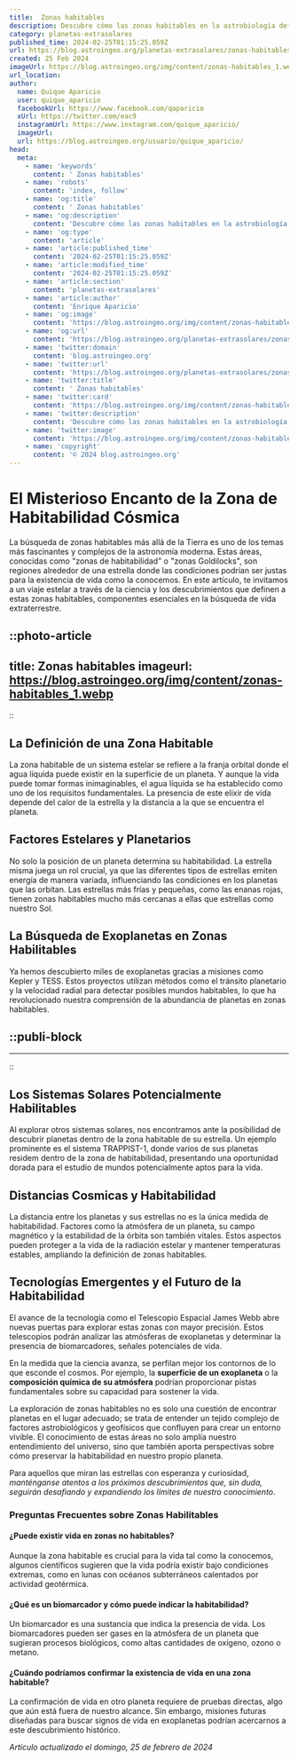 ```yaml
---
title:  Zonas habitables
description: Descubre cómo las zonas habitables en la astrobiología definen dónde podría existir vida en el universo. Información científica clave.
category: planetas-extrasolares
published_time: 2024-02-25T01:15:25.059Z
url: https://blog.astroingeo.org/planetas-extrasolares/zonas-habitables
created: 25 Feb 2024
imageUrl: https://blog.astroingeo.org/img/content/zonas-habitables_1.webp
url_location:
author:
  name: Quique Aparicio
  user: quique_aparicio
  facebookUrl: https://www.facebook.com/qaparicio
  xUrl: https://twitter.com/eac9
  instagramUrl: https://www.instagram.com/quique_aparicio/
  imageUrl: 
  url: https://blog.astroingeo.org/usuario/quique_aparicio/
head:
  meta:
    - name: 'keywords'
      content: ' Zonas habitables'
    - name: 'robots'
      content: 'index, follow'
    - name: 'og:title'
      content: ' Zonas habitables'
    - name: 'og:description'
      content: 'Descubre cómo las zonas habitables en la astrobiología definen dónde podría existir vida en el universo. Información científica clave.'
    - name: 'og:type'
      content: 'article'
    - name: 'article:published_time'
      content: '2024-02-25T01:15:25.059Z'
    - name: 'article:modified_time'
      content: '2024-02-25T01:15:25.059Z'
    - name: 'article:section'
      content: 'planetas-extrasolares'
    - name: 'article:author'
      content: 'Enrique Aparicio'
    - name: 'og:image'
      content: 'https://blog.astroingeo.org/img/content/zonas-habitables_1.webp'
    - name: 'og:url'
      content: 'https://blog.astroingeo.org/planetas-extrasolares/zonas-habitables'
    - name: 'twitter:domain'
      content: 'blog.astroingeo.org'
    - name: 'twitter:url'
      content: 'https://blog.astroingeo.org/planetas-extrasolares/zonas-habitables'
    - name: 'twitter:title'
      content: ' Zonas habitables'
    - name: 'twitter:card'
      content: 'https://blog.astroingeo.org/img/content/zonas-habitables_1.webp'
    - name: 'twitter:description'
      content: 'Descubre cómo las zonas habitables en la astrobiología definen dónde podría existir vida en el universo. Información científica clave.'
    - name: 'twitter:image'
      content: 'https://blog.astroingeo.org/img/content/zonas-habitables_1.webp'
    - name: 'copyright'
      content: '© 2024 blog.astroingeo.org'
---
```

# El Misterioso Encanto de la Zona de Habitabilidad Cósmica

La búsqueda de zonas habitables más allá de la Tierra es uno de los temas más fascinantes y complejos de la astronomía moderna. Estas áreas, conocidas como "zonas de habitabilidad" o "zonas Goldilocks", son regiones alrededor de una estrella donde las condiciones podrían ser justas para la existencia de vida como la conocemos. En este artículo, te invitamos a un viaje estelar a través de la ciencia y los descubrimientos que definen a estas zonas habitables, componentes esenciales en la búsqueda de vida extraterrestre.


::photo-article
---
title:  Zonas habitables
imageurl: https://blog.astroingeo.org/img/content/zonas-habitables_1.webp
---
::



## La Definición de una Zona Habitable

La zona habitable de un sistema estelar se refiere a la franja orbital donde el agua líquida puede existir en la superficie de un planeta. Y aunque la vida puede tomar formas inimaginables, el agua líquida se ha establecido como uno de los requisitos fundamentales. La presencia de este elixir de vida depende del calor de la estrella y la distancia a la que se encuentra el planeta.

## Factores Estelares y Planetarios

No solo la posición de un planeta determina su habitabilidad. La estrella misma juega un rol crucial, ya que las diferentes tipos de estrellas emiten energía de manera variada, influenciando las condiciones en los planetas que las orbitan. Las estrellas más frías y pequeñas, como las enanas rojas, tienen zonas habitables mucho más cercanas a ellas que estrellas como nuestro Sol.

## La Búsqueda de Exoplanetas en Zonas Habilitables

Ya hemos descubierto miles de exoplanetas gracias a misiones como Kepler y TESS. Estos proyectos utilizan métodos como el tránsito planetario y la velocidad radial para detectar posibles mundos habitables, lo que ha revolucionado nuestra comprensión de la abundancia de planetas en zonas habitables.


  ::publi-block
  ---
  ---
  ::
  
  

## Los Sistemas Solares Potencialmente Habilitables

Al explorar otros sistemas solares, nos encontramos ante la posibilidad de descubrir planetas dentro de la zona habitable de su estrella. Un ejemplo prominente es el sistema TRAPPIST-1, donde varios de sus planetas residem dentro de la zona de habitabilidad, presentando una oportunidad dorada para el estudio de mundos potencialmente aptos para la vida.

## Distancias Cosmicas y Habitabilidad

La distancia entre los planetas y sus estrellas no es la única medida de habitabilidad. Factores como la atmósfera de un planeta, su campo magnético y la estabilidad de la órbita son también vitales. Estos aspectos pueden proteger a la vida de la radiación estelar y mantener temperaturas estables, ampliando la definición de zonas habitables.

## Tecnologías Emergentes y el Futuro de la Habitabilidad

El avance de la tecnología como el Telescopio Espacial James Webb abre nuevas puertas para explorar estas zonas con mayor precisión. Estos telescopios podrán analizar las atmósferas de exoplanetas y determinar la presencia de biomarcadores, señales potenciales de vida.

En la medida que la ciencia avanza, se perfilan mejor los contornos de lo que esconde el cosmos. Por ejemplo, la **superficie de un exoplaneta** o la **composición química de su atmósfera** podrían proporcionar pistas fundamentales sobre su capacidad para sostener la vida. 

La exploración de zonas habitables no es solo una cuestión de encontrar planetas en el lugar adecuado; se trata de entender un tejido complejo de factores astrobiológicos y geofísicos que confluyen para crear un entorno vivible. El conocimiento de estas áreas no solo amplía nuestro entendimiento del universo, sino que también aporta perspectivas sobre cómo preservar la habitabilidad en nuestro propio planeta.

Para aquellos que miran las estrellas con esperanza y curiosidad, *manténganse atentos a los próximos descubrimientos que, sin duda, seguirán desafiando y expandiendo los límites de nuestro conocimiento*.

### Preguntas Frecuentes sobre Zonas Habilitables

#### ¿Puede existir vida en zonas no habitables?
Aunque la zona habitable es crucial para la vida tal como la conocemos, algunos científicos sugieren que la vida podría existir bajo condiciones extremas, como en lunas con océanos subterráneos calentados por actividad geotérmica.

#### ¿Qué es un biomarcador y cómo puede indicar la habitabilidad?
Un biomarcador es una sustancia que indica la presencia de vida. Los biomarcadores pueden ser gases en la atmósfera de un planeta que sugieran procesos biológicos, como altas cantidades de oxígeno, ozono o metano.

#### ¿Cuándo podríamos confirmar la existencia de vida en una zona habitable?
La confirmación de vida en otro planeta requiere de pruebas directas, algo que aún está fuera de nuestro alcance. Sin embargo, misiones futuras diseñadas para buscar signos de vida en exoplanetas podrían acercarnos a este descubrimiento histórico.

_Artículo actualizado el domingo, 25 de febrero de 2024_